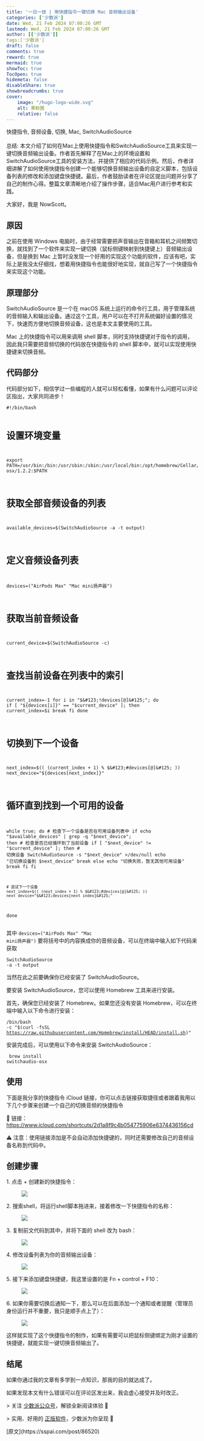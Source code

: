 ```yaml
---
title: '一日一技 | 用快捷指令一键切换 Mac 音频输出设备'
categories: ['少数派']
date: Wed, 21 Feb 2024 07:00:26 GMT
lastmod: Wed, 21 Feb 2024 07:00:26 GMT
author: [['少数派']]
tags:['少数派']
draft: false 
comments: true
reward: true 
mermaid: true 
showToc: true 
TocOpen: true 
hidemeta: false 
disableShare: true 
showbreadcrumbs: true 
cover:
    image: "/hugo-logo-wide.svg"
    alt: 果粉圈
    relative: false
---
```


<div>

<div> 快捷指令, 音频设备, 切换, Mac, SwitchAudioSource
<br/><br/>总结:
本文介绍了如何在Mac上使用快捷指令和SwitchAudioSource工具来实现一键切换音频输出设备。作者首先解释了在Mac上的环境设置和SwitchAudioSource工具的安装方法，并提供了相应的代码示例。然后，作者详细讲解了如何使用快捷指令创建一个能够切换音频输出设备的自定义脚本，包括设备列表的修改和添加键盘快捷键。最后，作者鼓励读者在评论区提出问题并分享了自己的制作心得。整篇文章清晰地介绍了操作步骤，适合Mac用户进行参考和实践。 <div>
<p>大家好，我是 NowScott。</p><h2>原因</h2><p>之前在使用 Windows 电脑时，由于经常需要把声音输出在音箱和耳机之间频繁切换，就找到了一个软件来实现一键切换（鼠标侧键映射到快捷键上）音频输出设备，但是换到 Mac 上暂时没发现一个好用的实现这个功能的软件，应该有吧，实际上是我没太仔细找，想着用快捷指令也能很好地实现，就自己写了一个快捷指令来实现这个功能。</p><h2>原理部分</h2><p>SwitchAudioSource 是一个在 macOS 系统上运行的命令行工具，用于管理系统的音频输入和输出设备。通过这个工具，用户可以在不打开系统偏好设置的情况下，快速而方便地切换音频设备，这也是本文主要使用的工具。</p><p>Mac 上的快捷指令可以用来调用 shell 脚本，同时支持快捷键对于指令的调用，因此我只需要把音频切换的代码放在快捷指令的 shell 脚本中，就可以实现使用快捷键来切换音频。</p><h2>代码部分</h2><p>代码部分如下，相信学过一些编程的人就可以轻松看懂，如果有什么问题可以评论区指出，大家共同进步！</p><pre class="language-shell"><code>#!/bin/bash

# 设置环境变量
export PATH=/usr/bin:/bin:/usr/sbin:/sbin:/usr/local/bin:/opt/homebrew/Cellar/switchaudio-osx/1.2.2:$PATH

# 获取全部音频设备的列表
available_devices=$(SwitchAudioSource -a -t output)

# 定义音频设备列表
devices=("AirPods Max" "Mac mini扬声器")

# 获取当前音频设备
current_device=$(SwitchAudioSource -c)

# 查找当前设备在列表中的索引
current_index=-1
for i in "$&#123;!devices[@]&#125;"; do
    if [ "$&#123;devices[i]&#125;" == "$current_device" ]; then
        current_index=$i
        break
    fi
done

# 切换到下一个设备
next_index=$(( (current_index + 1) % $&#123;#devices[@]&#125; ))
next_device="$&#123;devices[next_index]&#125;"

# 循环直到找到一个可用的设备
while true; do
    # 检查下一个设备是否在可用设备列表中
    if echo "$available_devices" | grep -q "$next_device"; then
        # 检查是否已经循环到了当前设备
        if [ "$next_device" != "$current_device" ]; then
            # 切换设备
            SwitchAudioSource -s "$next_device" &gt;/dev/null
            echo "已切换设备到 $next_device"
            break
        else
            echo "切换失败，暂无其他可用设备"
            break
        fi
    fi
    
    # 尝试下一个设备
    next_index=$(( (next_index + 1) % $&#123;#devices[@]&#125; ))
    next_device="$&#123;devices[next_index]&#125;"
done</code></pre><p>其中 <code>devices=("AirPods Max" "Mac mini扬声器")</code> 要将括号中的内容换成你的音频设备，可以在终端中输入如下代码来获取</p><pre class="language-shell"><code>SwitchAudioSource -a -t output</code></pre><p>当然在此之前要确保你已经安装了 SwitchAudioSource。</p><p>要安装 SwitchAudioSource，您可以使用 Homebrew 工具来进行安装。</p><p>首先，确保您已经安装了 Homebrew。如果您还没有安装 Homebrew，可以在终端中输入以下命令进行安装：</p><pre class="language-shell"><code>/bin/bash -c "$(curl -fsSL https://raw.githubusercontent.com/Homebrew/install/HEAD/install.sh)" </code></pre><p>安装完成后，可以使用以下命令来安装 SwitchAudioSource：</p><pre class="language-bash"><code> brew install switchaudio-osx</code></pre><h2>使用</h2><p>下面是我分享的快捷指令 iCloud 链接，你可以点击链接获取捷径或者跟着我用以下几个步骤来创建一个自己的切换音频的快捷指令</p><p>🔗 链接：<a href="https://www.icloud.com/shortcuts/2d1a8f9c4b054775906e6374436156cd">https://www.icloud.com/shortcuts/2d1a8f9c4b054775906e6374436156cd</a></p><p>⚠️ 注意：使用链接添加是不会自动添加快捷键的，同时还需要修改自己的音频设备名称到代码中。</p><h2>创建步骤</h2><p>1. 点击 + 创建新的快捷指令：</p><figure class="image ss-img-wrapper"><img src="https://cdn.sspai.com/2024/02/19/13217c8a06a0d0ee0a4b3b6eb31d9ff6.png?imageView2/2/w/1120/q/90/interlace/1/ignore-error/1"/></figure><p>2. 搜索shell，将运行shell脚本拖进来，接着修改一下快捷指令的名称：</p><figure class="image ss-img-wrapper"><img src="https://cdn.sspai.com/2024/02/19/fdaee40f3fd648b98e081b39474713e2.png?imageView2/2/w/1120/q/90/interlace/1/ignore-error/1"/></figure><p>3. 复制前文代码到其中，并将下面的 shell 改为 bash：</p><figure class="image ss-img-wrapper"><img src="https://cdn.sspai.com/2024/02/19/756a3d657a05ad37ff19ce79608a199d.png?imageView2/2/w/1120/q/90/interlace/1/ignore-error/1"/></figure><p>4. 修改设备列表为你的音频输出设备：</p><figure class="image ss-img-wrapper"><img src="https://cdn.sspai.com/2024/02/19/12fd309ac90edb59744ea46a58b9e321.png?imageView2/2/w/1120/q/90/interlace/1/ignore-error/1"/></figure><p>5. 接下来添加键盘快捷键，我这里设置的是 Fn + control + F10：</p><figure class="image ss-img-wrapper"><img src="https://cdn.sspai.com/2024/02/19/2961ca61dfcfeb8e0868c522d128fc50.png?imageView2/2/w/1120/q/90/interlace/1/ignore-error/1"/></figure><p>6. 如果你需要切换后通知一下，那么可以在后面添加一个通知或者提醒（管理员身份运行并不重要，我只是顺手点上了）：</p><figure class="image ss-img-wrapper"><img src="https://cdn.sspai.com/2024/02/19/b125f6c0cb1e631db3d1fd7ce3fc102f.png?imageView2/2/w/1120/q/90/interlace/1/ignore-error/1"/></figure><p>这样就实现了这个快捷指令的制作，如果有需要可以把鼠标侧键绑定为刚才设置的快捷键，就能实现一键切换音频输出了。</p><h2 style="margin-left: 0px;">结尾</h2><p style="margin-left: 0px;">如果你通过我的文章有多学到一点知识，那我的目的就达成了。</p><p style="margin-left: 0px;">如果发现本文有什么错误可以在评论区发出来，我会虚心接受并及时改正。</p><p style="margin-left: 0px;">&gt; 关注 <a href="https://sspai.com/s/J71e">少数派公众号</a>，解锁全新阅读体验 📰</p><p style="margin-left: 0px;">&gt; 实用、好用的 <a href="https://sspai.com/mall">正版软件</a>，少数派为你呈现 🚀</p>
</div></div>
</div>

<div>
[原文](https://sspai.com/post/86520)
</div>

